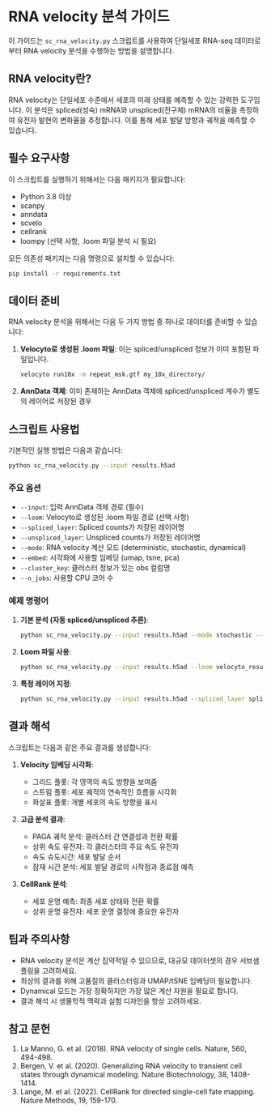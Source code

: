 # RNA velocity 분석 가이드

이 가이드는 `sc_rna_velocity.py` 스크립트를 사용하여 단일세포 RNA-seq 데이터로부터 RNA velocity 분석을 수행하는 방법을 설명합니다.

## RNA velocity란?

RNA velocity는 단일세포 수준에서 세포의 미래 상태를 예측할 수 있는 강력한 도구입니다. 이 분석은 spliced(성숙) mRNA와 unspliced(전구체) mRNA의 비율을 측정하여 유전자 발현의 변화율을 추정합니다. 이를 통해 세포 발달 방향과 궤적을 예측할 수 있습니다.

## 필수 요구사항

이 스크립트를 실행하기 위해서는 다음 패키지가 필요합니다:
- Python 3.8 이상
- scanpy
- anndata
- scvelo
- cellrank
- loompy (선택 사항, .loom 파일 분석 시 필요)

모든 의존성 패키지는 다음 명령으로 설치할 수 있습니다:
```bash
pip install -r requirements.txt
```

## 데이터 준비

RNA velocity 분석을 위해서는 다음 두 가지 방법 중 하나로 데이터를 준비할 수 있습니다:

1. **Velocyto로 생성된 .loom 파일**: 이는 spliced/unspliced 정보가 이미 포함된 파일입니다.
   ```bash
   velocyto run10x -m repeat_msk.gtf my_10x_directory/
   ```

2. **AnnData 객체**: 이미 존재하는 AnnData 객체에 spliced/unspliced 계수가 별도의 레이어로 저장된 경우

## 스크립트 사용법

기본적인 실행 방법은 다음과 같습니다:

```bash
python sc_rna_velocity.py --input results.h5ad
```

### 주요 옵션

- `--input`: 입력 AnnData 객체 경로 (필수)
- `--loom`: Velocyto로 생성된 .loom 파일 경로 (선택 사항)
- `--spliced_layer`: Spliced counts가 저장된 레이어명
- `--unspliced_layer`: Unspliced counts가 저장된 레이어명
- `--mode`: RNA velocity 계산 모드 (deterministic, stochastic, dynamical)
- `--embed`: 시각화에 사용할 임베딩 (umap, tsne, pca)
- `--cluster_key`: 클러스터 정보가 있는 obs 컬럼명
- `--n_jobs`: 사용할 CPU 코어 수

### 예제 명령어

1. **기본 분석 (자동 spliced/unspliced 추론)**:
   ```bash
   python sc_rna_velocity.py --input results.h5ad --mode stochastic --embed umap --cluster_key leiden
   ```

2. **Loom 파일 사용**:
   ```bash
   python sc_rna_velocity.py --input results.h5ad --loom velocyto_results.loom --mode dynamical
   ```

3. **특정 레이어 지정**:
   ```bash
   python sc_rna_velocity.py --input results.h5ad --spliced_layer spliced --unspliced_layer unspliced
   ```

## 결과 해석

스크립트는 다음과 같은 주요 결과를 생성합니다:

1. **Velocity 임베딩 시각화**:
   - 그리드 플롯: 각 영역의 속도 방향을 보여줌
   - 스트림 플롯: 세포 궤적의 연속적인 흐름을 시각화
   - 화살표 플롯: 개별 세포의 속도 방향을 표시

2. **고급 분석 결과**:
   - PAGA 궤적 분석: 클러스터 간 연결성과 전환 확률
   - 상위 속도 유전자: 각 클러스터의 주요 속도 유전자
   - 속도 슈도시간: 세포 발달 순서
   - 잠재 시간 분석: 세포 발달 경로의 시작점과 종료점 예측

3. **CellRank 분석**:
   - 세포 운명 예측: 최종 세포 상태와 전환 확률
   - 상위 운명 유전자: 세포 운명 결정에 중요한 유전자

## 팁과 주의사항

- RNA velocity 분석은 계산 집약적일 수 있으므로, 대규모 데이터셋의 경우 서브샘플링을 고려하세요.
- 최상의 결과를 위해 고품질의 클러스터링과 UMAP/tSNE 임베딩이 필요합니다.
- Dynamical 모드는 가장 정확하지만 가장 많은 계산 자원을 필요로 합니다.
- 결과 해석 시 생물학적 맥락과 실험 디자인을 항상 고려하세요.

## 참고 문헌

1. La Manno, G. et al. (2018). RNA velocity of single cells. Nature, 560, 494-498.
2. Bergen, V. et al. (2020). Generalizing RNA velocity to transient cell states through dynamical modeling. Nature Biotechnology, 38, 1408-1414.
3. Lange, M. et al. (2022). CellRank for directed single-cell fate mapping. Nature Methods, 19, 159-170. 